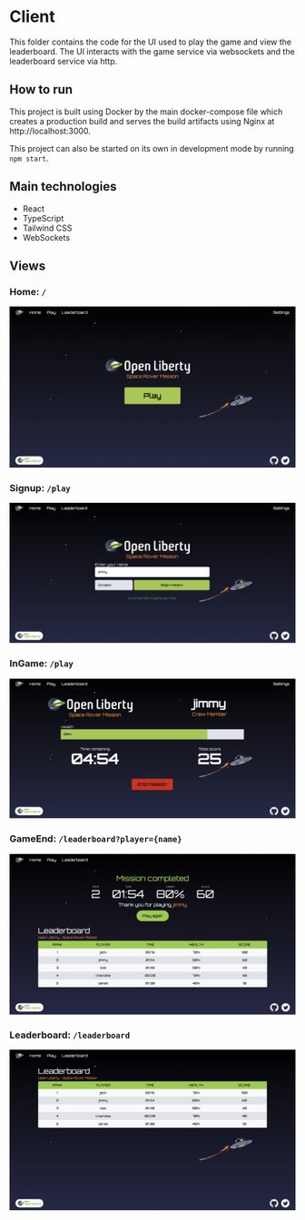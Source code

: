 # Client

This folder contains the code for the UI used to play the game and view the leaderboard. The UI interacts with the game service via websockets and the leaderboard service via http.

## How to run

This project is built using Docker by the main docker-compose file which creates a production build and serves the build artifacts using Nginx at http://localhost:3000.

This project can also be started on its own in development mode by running `npm start`.

## Main technologies
- React
- TypeScript
- Tailwind CSS
- WebSockets

## Views

### Home: `/`

![Home](images/home.png)

### Signup: `/play`

![Signup](images/signup.png)
### InGame: `/play`

![InGame](images/game.png)

### GameEnd: `/leaderboard?player={name}`

![GameEnd](images/finish.png)

### Leaderboard: `/leaderboard`

![Leaderboard](images/leaderboard.png)